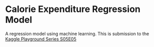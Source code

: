 # Calorie Expenditure Regression Model
A regression model using machine learning.
This is submission to the [Kaggle Playground Series S05E05](https://www.kaggle.com/competitions/playground-series-s5e5)
